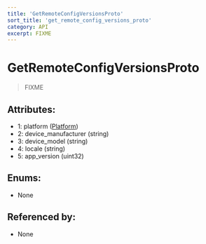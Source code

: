 ```yaml
---
title: 'GetRemoteConfigVersionsProto'
sort_title: 'get_remote_config_versions_proto'
category: API
excerpt: FIXME
---
```


# GetRemoteConfigVersionsProto

> FIXME

## Attributes:

- 1: platform ([Platform](../../enums/Platform/))
- 2: device_manufacturer (string)
- 3: device_model (string)
- 4: locale (string)
- 5: app_version (uint32)

## Enums:

- None

## Referenced by:

- None
